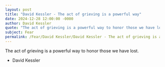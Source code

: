 ```yaml
---
layout: post
title: "David Kessler - The act of grieving is a powerful way"
date: 2024-12-28 12:00:00 -0000
author: David Kessler
quote: "The act of grieving is a powerful way to honor those we have lost."
subject: Fear
permalink: /Fear/David Kessler/David Kessler - The act of grieving is a powerful way
---
```


The act of grieving is a powerful way to honor those we have lost.

- David Kessler
